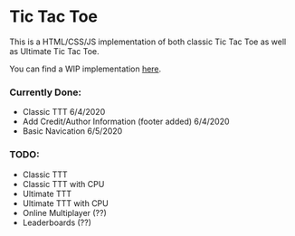 # Tic Tac Toe
This is a HTML/CSS/JS implementation of both classic Tic Tac Toe as well as Ultimate Tic Tac Toe.


You can find a WIP implementation [here](https://mysticworks.github.io/ttt). 

### Currently Done:
- Classic TTT 6/4/2020
- Add Credit/Author Information (footer added) 6/4/2020
- Basic Navication 6/5/2020

### TODO:
- Classic TTT
- Classic TTT with CPU
- Ultimate TTT
- Ultimate TTT with CPU
- Online Multiplayer (??)
- Leaderboards (??)
